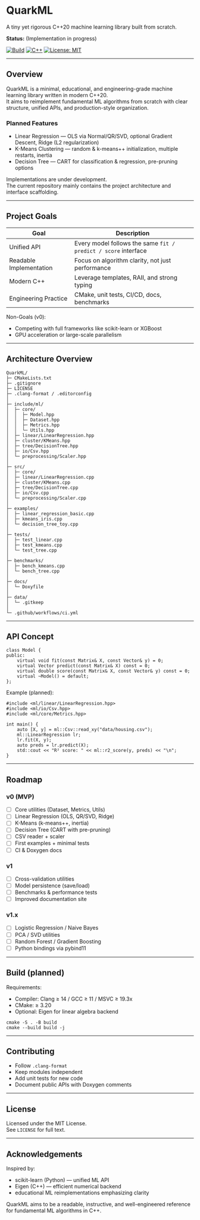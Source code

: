 # QuarkML

A tiny yet rigorous C++20 machine learning library built from scratch.

**Status:** (Implementation in progress)

[![Build](https://img.shields.io/badge/build-WIP-lightgrey)]()
[![C++](https://img.shields.io/badge/C%2B%2B-20-blue)]()
[![License: MIT](https://img.shields.io/badge/License-MIT-green.svg)](LICENSE)

---

## Overview

QuarkML is a minimal, educational, and engineering-grade machine learning library written in modern C++20.  
It aims to reimplement fundamental ML algorithms from scratch with clear structure, unified APIs, and production-style organization.

### Planned Features

- Linear Regression — OLS via Normal/QR/SVD, optional Gradient Descent, Ridge (L2 regularization)
- K-Means Clustering — random & k-means++ initialization, multiple restarts, inertia
- Decision Tree — CART for classification & regression, pre-pruning options

Implementations are under development.  
The current repository mainly contains the project architecture and interface scaffolding.

---

## Project Goals

| Goal | Description |
|------|--------------|
| Unified API | Every model follows the same `fit / predict / score` interface |
| Readable Implementation | Focus on algorithm clarity, not just performance |
| Modern C++ | Leverage templates, RAII, and strong typing |
| Engineering Practice | CMake, unit tests, CI/CD, docs, benchmarks |

Non-Goals (v0):
- Competing with full frameworks like scikit-learn or XGBoost  
- GPU acceleration or large-scale parallelism

---

## Architecture Overview

```
QuarkML/
├─ CMakeLists.txt
├─ .gitignore
├─ LICENSE
├─ .clang-format / .editorconfig
│
├─ include/ml/
│  ├─ core/
│  │  ├─ Model.hpp
│  │  ├─ Dataset.hpp
│  │  ├─ Metrics.hpp
│  │  └─ Utils.hpp
│  ├─ linear/LinearRegression.hpp
│  ├─ cluster/KMeans.hpp
│  ├─ tree/DecisionTree.hpp
│  ├─ io/Csv.hpp
│  └─ preprocessing/Scaler.hpp
│
├─ src/
│  ├─ core/
│  ├─ linear/LinearRegression.cpp
│  ├─ cluster/KMeans.cpp
│  ├─ tree/DecisionTree.cpp
│  ├─ io/Csv.cpp
│  └─ preprocessing/Scaler.cpp
│
├─ examples/
│  ├─ linear_regression_basic.cpp
│  ├─ kmeans_iris.cpp
│  └─ decision_tree_toy.cpp
│
├─ tests/
│  ├─ test_linear.cpp
│  ├─ test_kmeans.cpp
│  └─ test_tree.cpp
│
├─ benchmarks/
│  ├─ bench_kmeans.cpp
│  └─ bench_tree.cpp
│
├─ docs/
│  └─ Doxyfile
│
├─ data/
│  └─ .gitkeep
│
└─ .github/workflows/ci.yml
```

---

## API Concept

```
class Model {
public:
    virtual void fit(const Matrix& X, const Vector& y) = 0;
    virtual Vector predict(const Matrix& X) const = 0;
    virtual double score(const Matrix& X, const Vector& y) const = 0;
    virtual ~Model() = default;
};
```

Example (planned):

```
#include <ml/linear/LinearRegression.hpp>
#include <ml/io/Csv.hpp>
#include <ml/core/Metrics.hpp>

int main() {
    auto [X, y] = ml::Csv::read_xy("data/housing.csv");
    ml::LinearRegression lr;
    lr.fit(X, y);
    auto preds = lr.predict(X);
    std::cout << "R² score: " << ml::r2_score(y, preds) << "\n";
}
```

---

## Roadmap

### v0 (MVP)
- [ ] Core utilities (Dataset, Metrics, Utils)
- [ ] Linear Regression (OLS, QR/SVD, Ridge)
- [ ] K-Means (k-means++, inertia)
- [ ] Decision Tree (CART with pre-pruning)
- [ ] CSV reader + scaler
- [ ] First examples + minimal tests
- [ ] CI & Doxygen docs

### v1
- [ ] Cross-validation utilities
- [ ] Model persistence (save/load)
- [ ] Benchmarks & performance tests
- [ ] Improved documentation site

### v1.x
- [ ] Logistic Regression / Naive Bayes
- [ ] PCA / SVD utilities
- [ ] Random Forest / Gradient Boosting
- [ ] Python bindings via pybind11

---

## Build (planned)

Requirements:
- Compiler: Clang ≥ 14 / GCC ≥ 11 / MSVC ≥ 19.3x
- CMake: ≥ 3.20
- Optional: Eigen for linear algebra backend

```
cmake -S . -B build
cmake --build build -j
```

---

## Contributing

- Follow `.clang-format`
- Keep modules independent
- Add unit tests for new code
- Document public APIs with Doxygen comments

---

## License

Licensed under the MIT License.  
See `LICENSE` for full text.

---

## Acknowledgements

Inspired by:
- scikit-learn (Python) — unified ML API  
- Eigen (C++) — efficient numerical backend  
- educational ML reimplementations emphasizing clarity  

QuarkML aims to be a readable, instructive, and well-engineered reference for fundamental ML algorithms in C++.
